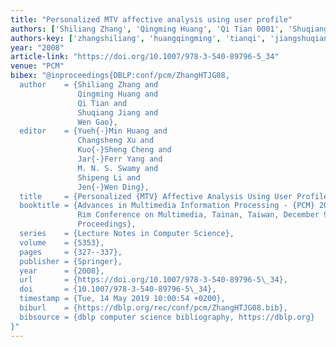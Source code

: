 ```yaml
---
title: "Personalized MTV affective analysis using user profile"
authors: ['Shiliang Zhang', 'Qingming Huang', 'Qi Tian 0001', 'Shuqiang Jiang', 'Wen Gao 0001']
authors-key: ['zhangshiliang', 'huangqingming', 'tianqi', 'jiangshuqiang', 'gaowen']
year: "2008"
article-link: "https://doi.org/10.1007/978-3-540-89796-5_34"
venue: "PCM"
bibex: "@inproceedings{DBLP:conf/pcm/ZhangHTJG08,
  author    = {Shiliang Zhang and
               Qingming Huang and
               Qi Tian and
               Shuqiang Jiang and
               Wen Gao},
  editor    = {Yueh{-}Min Huang and
               Changsheng Xu and
               Kuo{-}Sheng Cheng and
               Jar{-}Ferr Yang and
               M. N. S. Swamy and
               Shipeng Li and
               Jen{-}Wen Ding},
  title     = {Personalized {MTV} Affective Analysis Using User Profile},
  booktitle = {Advances in Multimedia Information Processing - {PCM} 2008, 9th Pacific
               Rim Conference on Multimedia, Tainan, Taiwan, December 9-13, 2008.
               Proceedings},
  series    = {Lecture Notes in Computer Science},
  volume    = {5353},
  pages     = {327--337},
  publisher = {Springer},
  year      = {2008},
  url       = {https://doi.org/10.1007/978-3-540-89796-5\_34},
  doi       = {10.1007/978-3-540-89796-5\_34},
  timestamp = {Tue, 14 May 2019 10:00:54 +0200},
  biburl    = {https://dblp.org/rec/conf/pcm/ZhangHTJG08.bib},
  bibsource = {dblp computer science bibliography, https://dblp.org}
}"
---
```


